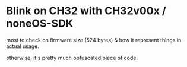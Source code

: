 Blink on CH32 with CH32v00x / noneOS-SDK
========================================
most to check on firmware size (524 bytes) & how it represent things in actual usage.

otherwise, it's pretty much obfuscated piece of code.
